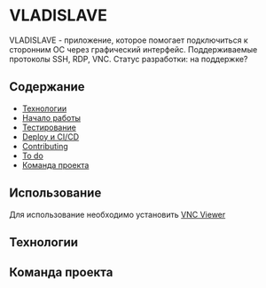 # VLADISLAVE
VLADISLAVE - приложение, которое помогает подключиться к сторонним ОС через графический интерфейс. Поддерживаемые протоколы SSH, RDP, VNC. 
Статус разработки: на поддержке?

## Содержание
- [Технологии](#технологии)
- [Начало работы](#начало-работы)
- [Тестирование](#тестирование)
- [Deploy и CI/CD](#deploy-и-ci/cd)
- [Contributing](#contributing)
- [To do](#to-do)
- [Команда проекта](#команда-проекта)

## Использование
Для использование необходимо установить [VNC Viewer](https://www.realvnc.com/en/connect/download/viewer/)

## Технологии

## Команда проекта
